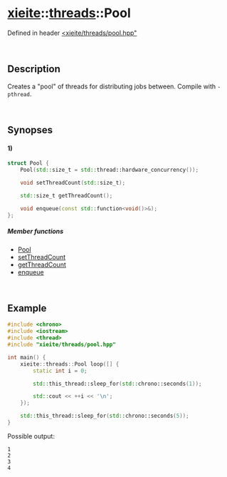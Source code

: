 # [xieite](../../xieite.md)\:\:[threads](../../threads.md)\:\:Pool
Defined in header [<xieite/threads/pool.hpp"](../../../include/xieite/threads/pool.hpp)

&nbsp;

## Description
Creates a "pool" of threads for distributing jobs between. Compile with `-pthread`.

&nbsp;

## Synopses
#### 1)
```cpp
struct Pool {
    Pool(std::size_t = std::thread::hardware_concurrency());

    void setThreadCount(std::size_t);

    std::size_t getThreadCount();

    void enqueue(const std::function<void()>&);
};
```
##### Member functions
- [Pool](./structures/pool/1/operators/constructor.md)
- [setThreadCount](./structures/pool/1/set_thread_count.md)
- [getThreadCount](./structures/pool/1/get_thread_count.md)
- [enqueue](./structures/pool/1/enqueue.md)

&nbsp;

## Example
```cpp
#include <chrono>
#include <iostream>
#include <thread>
#include "xieite/threads/pool.hpp"

int main() {
    xieite::threads::Pool loop([] {
        static int i = 0;

        std::this_thread::sleep_for(std::chrono::seconds(1));

        std::cout << ++i << '\n';
    });

    std::this_thread::sleep_for(std::chrono::seconds(5));
}
```
Possible output:
```
1
2
3
4
```
